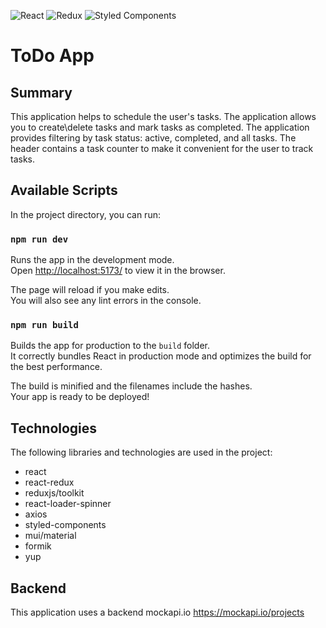 ![React](https://img.shields.io/badge/react-%2320232a.svg?style=for-the-badge&logo=react&logoColor=%2361DAFB)
![Redux](https://img.shields.io/badge/redux-%23593d88.svg?style=for-the-badge&logo=redux&logoColor=white)
![Styled Components](https://img.shields.io/badge/styled--components-DB7093?style=for-the-badge&logo=styled-components&logoColor=white)

# ToDo App

## Summary

This application helps to schedule the user's tasks. The application allows you to create\delete tasks and mark tasks as completed. The application provides filtering by task status: active, completed, and all tasks. The header contains a task counter to make it convenient for the user to track tasks.

## Available Scripts

In the project directory, you can run:

### `npm run dev`

Runs the app in the development mode.\
Open [http://localhost:5173/](http://localhost:5173/) to view it in the browser.

The page will reload if you make edits.\
You will also see any lint errors in the console.


### `npm run build`

Builds the app for production to the `build` folder.\
It correctly bundles React in production mode and optimizes the build for the best performance.

The build is minified and the filenames include the hashes.\
Your app is ready to be deployed!

## Technologies
The following libraries and technologies are used in the project:

- react
- react-redux
- reduxjs/toolkit
- react-loader-spinner
- axios
- styled-components
- mui/material
- formik
- yup

## Backend

This application uses a backend mockapi.io https://mockapi.io/projects